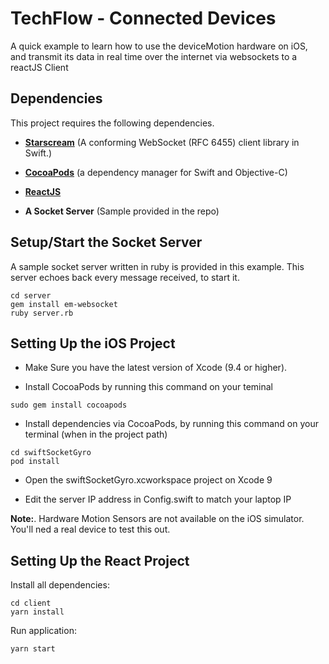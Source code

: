 # TechFlow - Connected Devices

A quick example to learn how to use the deviceMotion hardware on iOS, and transmit its data in real time over the internet via websockets to a reactJS Client

## Dependencies

This project requires the following dependencies.

- **[Starscream](https://github.com/daltoniam/Starscream)** (A conforming WebSocket (RFC 6455) client library in Swift.)

- **[CocoaPods](https://cocoapods.org)** (a dependency manager for Swift and Objective-C)

- **[ReactJS](https://reactjs.org)**

- **A Socket Server** (Sample provided in the repo)

## Setup/Start the Socket Server

A sample socket server written in ruby is provided in this example. This server echoes back every message received, to start it.

```
cd server
gem install em-websocket
ruby server.rb
```

## Setting Up the iOS Project

- Make Sure you have the latest version of Xcode (9.4 or higher).

- Install CocoaPods by running this command on your teminal

```
sudo gem install cocoapods
```

- Install dependencies via CocoaPods, by running this command on your terminal (when in the project path)

```
cd swiftSocketGyro
pod install
```

- Open the swiftSocketGyro.xcworkspace project on Xcode 9

- Edit the server IP address in Config.swift to match your laptop IP

**Note:**. Hardware Motion Sensors are not available on the iOS simulator. You'll ned a real device to test this out.

## Setting Up the React Project

Install all dependencies:

```
cd client
yarn install
```

Run application:

```
yarn start
```
